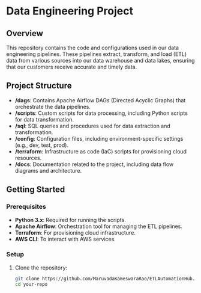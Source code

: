 # Data Engineering Project

## Overview

This repository contains the code and configurations used in our data engineering pipelines. These pipelines extract, transform, and load (ETL) data from various sources into our data warehouse and data lakes, ensuring that our customers receive accurate and timely data.

## Project Structure

- **/dags**: Contains Apache Airflow DAGs (Directed Acyclic Graphs) that orchestrate the data pipelines.
- **/scripts**: Custom scripts for data processing, including Python scripts for data transformation.
- **/sql**: SQL queries and procedures used for data extraction and transformation.
- **/config**: Configuration files, including environment-specific settings (e.g., dev, test, prod).
- **/terraform**: Infrastructure as code (IaC) scripts for provisioning cloud resources.
- **/docs**: Documentation related to the project, including data flow diagrams and architecture.

## Getting Started

### Prerequisites

- **Python 3.x**: Required for running the scripts.
- **Apache Airflow**: Orchestration tool for managing the ETL pipelines.
- **Terraform**: For provisioning cloud infrastructure.
- **AWS CLI**: To interact with AWS services.

### Setup

1. Clone the repository:

   ```bash
   git clone https://github.com/MaruvadaKameswaraRao/ETLAutomationHub.git
   cd your-repo
